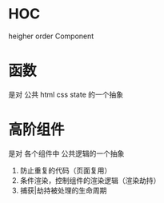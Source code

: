 # HOC
  heigher order Component

# 函数
  是对 公共 html css state 的一个抽象

# 高阶组件
  是对 各个组件中 公共逻辑的一个抽象
  1. 防止重复的代码（页面复用）
  2. 条件渲染，控制组件的渲染逻辑（渲染劫持）
  3. 捕获|劫持被处理的生命周期